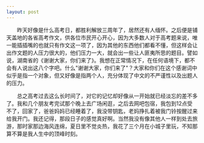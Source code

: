 ```yaml
---
layout: post
---
```

　　昨天好像是什么高考日，都胜利解放三周年了，居然还有人缅怀。之后便是铺天盖地的各省高考作文，供各位市民开心开心，因为大多数人对于高考题来说，唯一能插插嘴的也就只有作文这一项了，因为其他的东西他们都看不懂，但这样会让出作文题的人压力很大的，他们压力一大，就会出一些让人匪夷所思的题目。譬如说，湖南省的《谢谢大家，你们来了》。我想在正常情况下，在任何语境下，都不会有人说出这八个字吧。什么"谢谢大家，你们来了"？大家和你们在这个感谢词中似乎是指一个对象，但又好像是指两个人，充分体现了中文的不严谨性以及出题人的压力。

　　总之高考过去这么长时间了，对它的记忆却好像从一开始就已经淡忘的差不多了。我和几个朋友考完试那个晚上去广场闲逛，之后去网吧包宿，我包到12点受不了，回家了，爸爸妈妈已经睡着了，我没带钥匙，老妈挣扎着被我门铃按醒过来给我开门。我还记得，那段日子的感觉真好啊。当然我没有像其他人一样到处去旅游，那时家那边海风连绵，夏日里不觉炎热，我花了三个月在小城子里玩，不知那算不算是我人生中的顶峰时刻。
